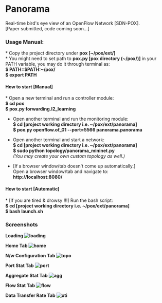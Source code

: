 <h1> Panorama </h1>
Real-time bird's eye view of an OpenFlow Network [SDN-POX]. <br>
[Paper submitted, code coming soon...]
<h3>Usage Manual:<br/></h3>
* Copy the project directory under <b>pox [~/pox/ext/]</b></br>
* You might need to set path to <b>pox.py [pox directory (~/pox/)]</b> in your PATH variable, you may do it through terminal as:<br/>
    <b>$ PATH=$PATH:~/pox/<br/>
    $ export PATH</b>

<h4> How to start [Manual]</h4>
* Open a new terminal and run a controller module:<br/>
    <b>$ cd pox<br/>
    $ pox.py forwarding.l2_learning</b>

* Open another terminal and run the monitoring module:<br/>
    <b>$ cd [project working directory i.e. ~/pox/ext/panorama]<br/>
    $ pox.py openflow.of_01 --port=5566 panorama.panorama</b>

* Open another terminal and start a network:<br/>
    <b>$ cd [project working directory i.e. ~/pox/ext/panorama]<br/>
    $ sudo python topology/panorama_mininet.py<br/></b>
    *(You may create your own custom topology as well.)*

* [If a browser window/tab doesn't come up automatically.]<br/>
Open a browser window/tab and navigate to:<br/>
    <b>http://localhost:8080/</b>

<h4> How to start [Automatic]<br/></h4>
* [If you are tired & drowsy !!!] Run the bash script:<br/>
   <b>$ cd [project working directory i.e. ~/pox/ext/panorama]<br/>
    $ bash launch.sh</b>

<h3>Screenshots</h3>

<b>Loading<b/>
![loading](https://cloud.githubusercontent.com/assets/8746855/20607359/d798e8e4-b277-11e6-9080-072e60460234.png)
<br/>

<b>Home Tab<b/>
![home](https://cloud.githubusercontent.com/assets/8746855/23189306/a311eeac-f892-11e6-9b1c-39c966b81d12.png)
<br/>

<b>N/w Configuration Tab<b/>
![topo](https://cloud.githubusercontent.com/assets/8746855/20607361/d79917a6-b277-11e6-86e0-794501e9709f.png)
<br/>

<b>Port Stat Tab<b/>
![port](https://cloud.githubusercontent.com/assets/8746855/20607358/d798c4a4-b277-11e6-85e4-d0edcb2c6a80.png)
<br/>

<b>Aggregate Stat Tab<b/>
![agg](https://cloud.githubusercontent.com/assets/8746855/20607363/d79c4c32-b277-11e6-84f1-4b388975807f.png)
<br/>

<b>Flow Stat Tab<b/>
![flow](https://cloud.githubusercontent.com/assets/8746855/20607362/d7994ae6-b277-11e6-8a7f-c549a5634e64.png)
<br/>

<b>Data Transfer Rate Tab<b/>
![uti](https://cloud.githubusercontent.com/assets/8746855/20607364/d7ae23a8-b277-11e6-86d8-2399d554eb1c.png)

